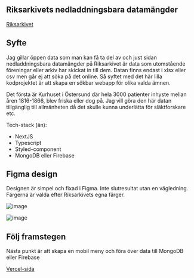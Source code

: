 ## Riksarkivets nedladdningsbara datamängder

[Riksarkivet](https://riksarkivet.se/psidata)

## Syfte

Jag gillar öppen data som man kan få ta del av och just sidan nedladdningsbara datamängder på Riksarkivet är data som utomstående föreningar eller arkiv har skickat in till dem. Datan finns endast i xlsx eller csv men går ej att söka på det online. Så syftet med det här lilla kodprojektet är att skapa en sökbar webapp för olika valda ämnen. 

Det första är Kurhuset i Östersund där hela 3000 patienter inhyste mellan åren 1816-1866, blev friska eller dog på. Jag vill göra den här datan tillgänglig till allmänheten då det skulle kunna underlätta för släktforskare etc.

Tech-stack (än):
* NextJS
* Typescript
* Styled-component
* MongoDB eller Firebase

## Figma design
Designen är simpel och fixad i Figma. Inte slutresultat utan en vägledning.
Färgerna är valda efter Riksarkivets egna färger.

![image](https://user-images.githubusercontent.com/70426543/216139853-ae63f32c-1bf8-46ac-97db-c291444d835d.png)

![image](https://user-images.githubusercontent.com/70426543/216139966-d64b2221-a1b6-480e-b28d-a0e74eddb19a.png)

## Följ framstegen

Nästa punkt är att skapa en mobil meny och föra över data till MongoDB eller Firebase

[Vercel-sida](https://historiska-databaser.vercel.app/kurhuset-i-ostersund?page=1)
